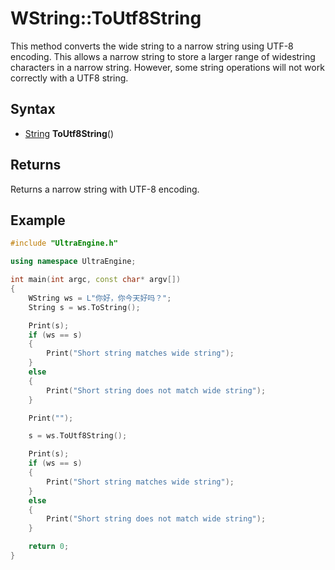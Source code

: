 # WString::ToUtf8String

This method converts the wide string to a narrow string using UTF-8 encoding. This allows a narrow string to store a larger range of widestring characters in a narrow string. However, some string operations will not work correctly with a UTF8 string.

## Syntax

- [String](String.md) **ToUtf8String**()

## Returns

Returns a narrow string with UTF-8 encoding.

## Example

```c++
#include "UltraEngine.h"

using namespace UltraEngine;

int main(int argc, const char* argv[])
{
    WString ws = L"你好，你今天好吗？";
    String s = ws.ToString();

    Print(s);
    if (ws == s)
    {
        Print("Short string matches wide string");
    }
    else
    {
        Print("Short string does not match wide string");
    }

    Print("");

    s = ws.ToUtf8String();

    Print(s);
    if (ws == s)
    {
        Print("Short string matches wide string");
    }
    else
    {
        Print("Short string does not match wide string");
    }

    return 0;
}
```

